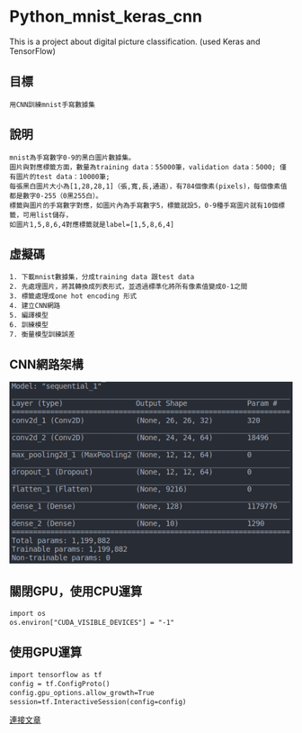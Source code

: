 # Python_mnist_keras_cnn
This is a project about digital picture classification. (used Keras and TensorFlow)
## 目標
    用CNN訓練mnist手寫數據集
## 說明
    mnist為手寫數字0-9的黑白圖片數據集。
    圖片與對應標籤方面，數量為training data：55000筆，validation data：5000; 僅有圖片的test data：10000筆; 
    每張黑白圖片大小為[1,28,28,1]（張,寬,長,通道），有784個像素(pixels)，每個像素值都是數字0-255（0黑255白）。
    標籤與圖片的手寫數字對應，如圖片內為手寫數字5，標籤就設5，0-9種手寫圖片就有10個標籤，可用list儲存，
    如圖片1,5,8,6,4對應標籤就是label=[1,5,8,6,4]
## 虛擬碼
    1. 下載mnist數據集，分成training data 跟test data
    2. 先處理圖片，將其轉換成列表形式，並透過標準化將所有像素值變成0-1之間
    3. 標籤處理成one hot encoding 形式
    4. 建立CNN網路
    5. 編譯模型
    6. 訓練模型
    7. 衡量模型訓練誤差
## CNN網路架構
![image](https://github.com/leodflag/Keras_CNN/blob/master/CNN_mnist.png)
## 關閉GPU，使用CPU運算
    import os
    os.environ["CUDA_VISIBLE_DEVICES"] = "-1"
## 使用GPU運算
    import tensorflow as tf
    config = tf.ConfigProto()
    config.gpu_options.allow_growth=True
    session=tf.InteractiveSession(config=config)

[連接文章](https://leodflagblog.wordpress.com/2020/08/14/%e4%bd%bf%e7%94%a8cnn%e5%b0%8dmnist%e6%89%8b%e5%af%ab%e6%95%b8%e6%93%9a%e9%9b%86%e9%80%b2%e8%a1%8c%e8%a8%93%e7%b7%b4%ef%bc%88cpu%e6%88%96gpu%e9%81%8b%e7%ae%97%ef%bc%89/)
